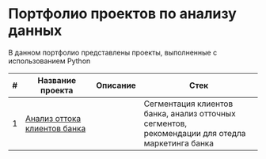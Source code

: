 # Портфолио проектов по анализу данных
В данном портфолио представлены проекты, выполненные с использованием Python

|#   |Название проекта                                                                                     | Описание                      | Стек             |
|----|-----------------------------------------------------------------------------------------------------|-------------------------------|------------------|
|1    |[Анализ оттока клиентов банка](https://github.com/daoreshina/DA-portfolio/tree/main/banks)|         |Сегментация клиентов банка, анализ отточных сегментов,<br/> рекомендации для отедла маркетинга банка| python, pandas, numpy, scipy, matplotlib |
 
